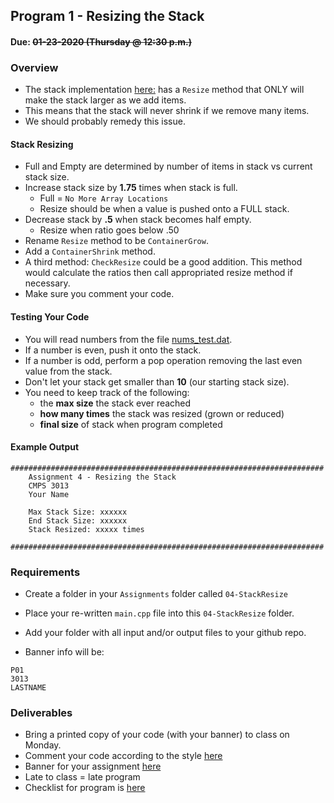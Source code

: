 ## Program 1 - Resizing the Stack
#### Due: ~~01-23-2020 (Thursday @ 12:30 p.m.)~~

### Overview

- The stack implementation [here:](../../Lectures/01-ArrayBasedStack/main.cpp) has a `Resize` method that ONLY will make the stack larger as we add items. 
- This means that the stack will never shrink if we remove many items. 
- We should probably remedy this issue.

#### Stack Resizing

- Full and Empty are determined by number of items in stack vs current stack size.
- Increase stack size by **1.75** times when stack is full.
  - Full = `No More Array Locations` 
  - Resize should be when a value is pushed onto a FULL stack.
- Decrease stack by **.5** when stack becomes half empty. 
  - Resize when ratio goes below .50 
- Rename `Resize` method to be `ContainerGrow`.
- Add a `ContainerShrink` method.
- A third method: `CheckResize` could be a good addition. This method would calculate the ratios then call appropriated resize method if necessary. 
- Make sure you comment your code.

#### Testing Your Code

- You will read numbers from the file [nums_test.dat](./nums_test.dat).
- If a number is even, push it onto the stack. 
- If a number is odd, perform a pop operation removing the last even value from the stack. 
- Don't let your stack get smaller than **10** (our starting stack size).
- You need to keep track of the following:
  - the **max size** the stack ever reached
  - **how many times** the stack was resized (grown or reduced)
  - **final size** of stack when program completed

#### Example Output

```
######################################################################
    Assignment 4 - Resizing the Stack
    CMPS 3013
    Your Name

    Max Stack Size: xxxxxx
    End Stack Size: xxxxxx
    Stack Resized: xxxxx times

######################################################################
```

### Requirements

- Create a folder in your `Assignments` folder called `04-StackResize` 
- Place your re-written `main.cpp` file into this `04-StackResize` folder.
- Add your folder with all input and/or output files to your github repo.

- Banner info will be:

```
P01
3013
LASTNAME
```

### Deliverables

- Bring a printed copy of your code (with your banner) to class on Monday.
- Comment your code according to the style [here](../../Resources/01-Comments/README.md)
- Banner for your assignment [here](../../Resources/02-Banner/README.md)
- Late to class = late program
- Checklist for program is [here](./checklist.md)